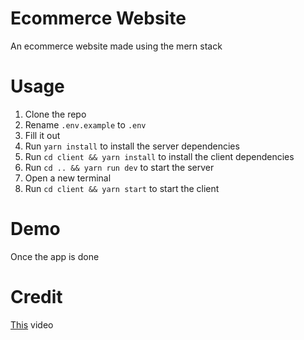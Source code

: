 # Ecommerce Website

An ecommerce website made using the mern stack

# Usage

1. Clone the repo
2. Rename `.env.example` to `.env`
3. Fill it out
4. Run `yarn install` to install the server dependencies
5. Run `cd client && yarn install`  to install the client dependencies
6. Run `cd .. && yarn run dev` to start the server
7. Open a new terminal
8. Run `cd client && yarn start` to start the client

# Demo
Once the app is done

# Credit
[This](https://www.youtube.com/watch?v=uXl77UFkrkQ&feature=youtu.be) video
